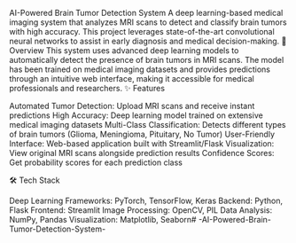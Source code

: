 AI-Powered Brain Tumor Detection System
A deep learning-based medical imaging system that analyzes MRI scans to detect and classify brain tumors with high accuracy. This project leverages state-of-the-art convolutional neural networks to assist in early diagnosis and medical decision-making.
🧠 Overview
This system uses advanced deep learning models to automatically detect the presence of brain tumors in MRI scans. The model has been trained on medical imaging datasets and provides predictions through an intuitive web interface, making it accessible for medical professionals and researchers.
✨ Features

Automated Tumor Detection: Upload MRI scans and receive instant predictions
High Accuracy: Deep learning model trained on extensive medical imaging datasets
Multi-Class Classification: Detects different types of brain tumors (Glioma, Meningioma, Pituitary, No Tumor)
User-Friendly Interface: Web-based application built with Streamlit/Flask
Visualization: View original MRI scans alongside prediction results
Confidence Scores: Get probability scores for each prediction class

🛠️ Tech Stack

Deep Learning Frameworks: PyTorch, TensorFlow, Keras
Backend: Python, Flask
Frontend: Streamlit
Image Processing: OpenCV, PIL
Data Analysis: NumPy, Pandas
Visualization: Matplotlib, Seaborn#   - A I - P o w e r e d - B r a i n - T u m o r - D e t e c t i o n - S y s t e m -  
 